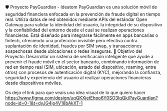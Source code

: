 🛡️ Proyecto PayGuardian - Ideatom
PayGuardian es una solución móvil de seguridad financiera enfocada en la prevención de fraude digital en tiempo real. Utiliza datos de red obtenidos mediante APIs del estándar Open Gateway para validar la identidad del usuario, la integridad de su dispositivo y la confiabilidad del entorno desde el cual se realizan operaciones financieras. Está diseñado para integrarse fácilmente en apps bancarias o fintech, ofreciendo una protección invisible pero efectiva contra suplantación de identidad, fraudes por SIM swap, y transacciones sospechosas desde ubicaciones o redes inseguras.
🎯 Objetivo del Proyecto:
Desarrollar un sistema de verificación inteligente que ayude a prevenir el fraude móvil en el sector bancario, combinando información de red en tiempo real (SIM, ubicación, estado del dispositivo, roaming, entre otros) con procesos de autenticación digital (KYC), mejorando la confianza, seguridad y experiencia del usuario al realizar operaciones financieras desde dispositivos móviles.

Os dejo el link para que veais una idea visual de lo que quiero hacer https://www.figma.com/design/uqQKXjetEhpo6Y0SO3IqQk/PayGuardian?node-id=0-1&t=dyJG4jo4V18bAkXT-1
